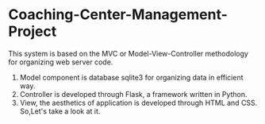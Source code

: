# Coaching-Center-Management-Project
This system is based on the MVC or Model-View-Controller methodology for organizing web server code.<br/>
1. Model component is database sqlite3 for organizing data in efficient way.
2. Controller is developed through Flask, a framework written in Python.
3. View, the aesthetics of application is developed through HTML and CSS.
So,Let's take a look at it.</br>
